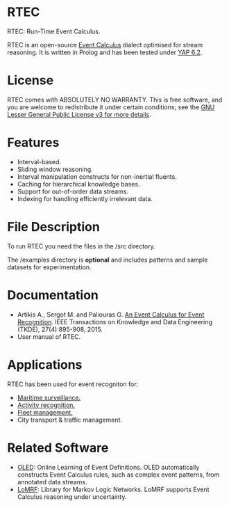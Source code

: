 # RTEC
RTEC: Run-Time Event Calculus.

RTEC is an open-source [Event Calculus](https://en.wikipedia.org/wiki/Event_calculus) dialect optimised for stream reasoning. It is written in Prolog and has been tested under [YAP 6.2](https://en.wikipedia.org/wiki/YAP_(Prolog)).

# License

RTEC comes with ABSOLUTELY NO WARRANTY. This is free software, and you are welcome to redistribute it under certain conditions; see the [GNU Lesser General Public License v3 for more details](http://www.gnu.org/licenses/lgpl-3.0.html).

# Features
- Interval-based.
- Sliding window reasoning.
- Interval manipulation constructs for non-inertial fluents.
- Caching for hierarchical knowledge bases.
- Support for out-of-order data streams.
- Indexing for handling efficiently irrelevant data.

# File Description

To run RTEC you need the files in the /src directory.

The /examples directory is **optional** and includes patterns and sample datasets for experimentation. 

# Documentation

- Artikis A., Sergot M. and Paliouras G. [An Event Calculus for Event Recognition](http://dx.doi.org/10.1109/TKDE.2014.2356476). IEEE Transactions on Knowledge and Data Engineering (TKDE), 27(4):895-908, 2015.
- User manual of RTEC.

# Applications

RTEC has been used for event recogniton for:
- [Maritime surveillance.](http://cer.iit.demokritos.gr/cermm)
- [Activity recognition.](http://cer.iit.demokritos.gr/cerar)
- [Fleet management.](http://cer.iit.demokritos.gr/fleet-management)
- City transport & traffic management.


# Related Software
- [OLED](https://github.com/nkatzz/OLED): Online Learning of Event Definitions. OLED automatically constructs Event Calculus rules, such as complex event patterns, from annotated data streams.
- [LoMRF](https://github.com/anskarl/LoMRF):  Library for Markov Logic Networks. LoMRF supports Event Calculus reasoning under uncertainty.



